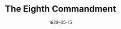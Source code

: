 ---
title: The Eighth Commandment
date: 1929-05-15
closing_date:
layout: productions
featured_image:
image_caption:
image_credit:
playbill:
Theatre: Theatre Jacksonville
cast:
- The Burglar: F.W. Armbuster
- The District Attorney: Isaac Peiser
- Daisy: Minnie Merle Smith
crew:
- Director: F.W. Armbuster
- Make-up:
  - E.S. Beauchamp-Nobbs
  - F.W. Armbuster
- Staging: Irene Von Osthoff
- Scenery: Anne C. Lalor
- Stage Manager: Martin S. Fabian
understudies:
orchestra:
external_links:
---